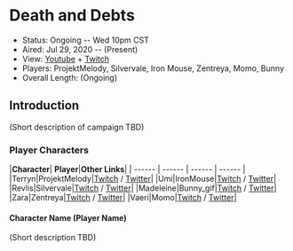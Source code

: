 # Death and Debts

* Status: Ongoing -- Wed 10pm CST
* Aired: Jul 29, 2020	-- (Present)
* View: [Youtube](https://www.youtube.com/watch?v=7SmiQRhpy4s&list=PLfASEnzB7i1aR5UoAswkAncoYMogWEzaS) + [Twitch](https://www.twitch.tv/collections/wQx7LDhCJRbpSg)
* Players: ProjektMelody, Silvervale, Iron Mouse, Zentreya, Momo, Bunny
* Overall Length: (Ongoing)

## Introduction

(Short description of campaign TBD)

### Player Characters

|**Character**| **Player**|**Other Links**|
| ------ | ------ | ------ | ------ |
|Terryn|ProjektMelody|[Twitch](https://www.twitch.tv/projektmelody) / [Twitter](https://twitter.com/ProjektMelody)|
|Umi|IronMouse|[Twitch](https://www.twitch.tv/ironmouse) / [Twitter](https://twitter.com/Iron_Mouse)|
|Revlis|Silvervale|[Twitch](https://www.twitch.tv/silvervale) / [Twitter](https://twitter.com/_Silvervale_)|
|Madeleine|Bunny_gif|[Twitch](https://www.twitch.tv/bunny_gif) / [Twitter](https://twitter.com/BunnyAyu)|
|Zara|Zentreya|[Twitch](https://www.twitch.tv/zentreya) / [Twitter](https://twitter.com/zentreya)|
|Vaeri|Momo|[Twitch](https://www.twitch.tv/momo) / [Twitter](https://twitter.com/MomoMischief)|

#### Character Name (Player Name)

(Short description TBD)
